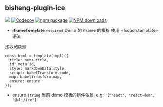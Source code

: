 ## bisheng-plugin-ice

[![](https://img.shields.io/travis/noyobo/bisheng-plugin-ice.svg)](https://travis-ci.org/noyobo/bisheng-plugin-ice) [![Codecov](https://img.shields.io/codecov/c/github/noyobo/bisheng-plugin-ice/master.svg)](https://codecov.io/gh/noyobo/bisheng-plugin-ice/branch/master) [![npm package](https://img.shields.io/npm/v/bisheng-plugin-ice.svg)](https://www.npmjs.org/package/bisheng-plugin-ice) [![NPM downloads](http://img.shields.io/npm/dm/bisheng-plugin-ice.svg)](https://npmjs.org/package/bisheng-plugin-ice) 

- **iframeTemplate** `required` Demo 的 iframe 的模板 使用 <lodash.template> 语法

接收的数据:

```
const html = template(tmpl)({
  title: meta.title,
  id: meta.id,
  style: markdownData.style,
  script: babelTransform.code,
  map: babelTransform.map,
  ensure: ensure
});
```

- ensure `string`
当前 demo 模板的组件依赖, e.g: `'["react", "react-dom", "@ali/ice"]'`